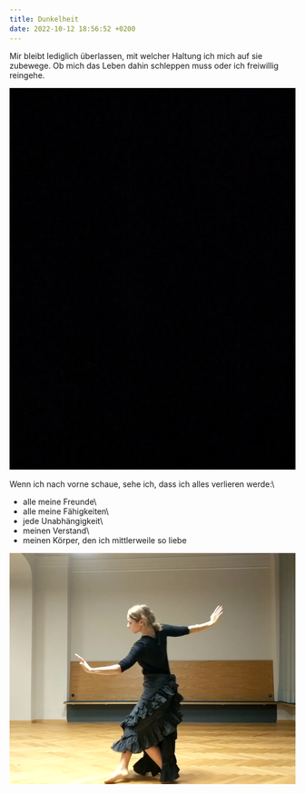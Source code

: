 ```yaml
---
title: Dunkelheit
date: 2022-10-12 18:56:52 +0200
---
```

Mir bleibt lediglich überlassen, mit welcher Haltung ich mich auf sie zubewege. Ob mich das Leben dahin schleppen muss oder ich freiwillig reingehe.

![](/uploads/dunkelheit.jpg)

Wenn ich nach vorne schaue, sehe ich, dass ich alles verlieren werde:\
- alle meine Freunde\
- alle meine Fähigkeiten\
- jede Unabhängigkeit\
- meinen Verstand\
- meinen Körper, den ich mittlerweile so liebe

![](/uploads/schwarzer-tanz_krahe.png)